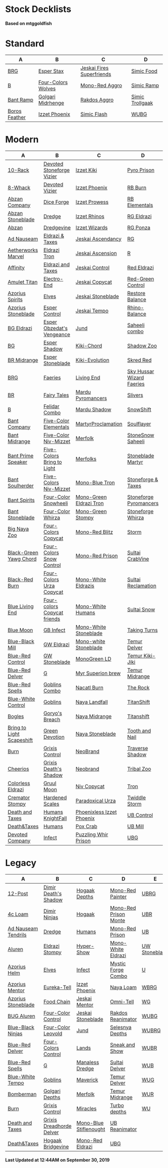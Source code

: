 # Stock Decklists
#### Based on mtggoldfish


# Standard

|                              A                               |                                   B                                    |                                          C                                           |                                D                                 |
|--------------------------------------------------------------|------------------------------------------------------------------------|--------------------------------------------------------------------------------------|------------------------------------------------------------------|
|[BRG](./mtggoldfish/Standard/decks/BRG.md)                    |[Esper Stax](./mtggoldfish/Standard/decks/Esper_Stax.md)                |[Jeskai Fires Superfriends](./mtggoldfish/Standard/decks/Jeskai_Fires_Superfriends.md)|[Simic Food](./mtggoldfish/Standard/decks/Simic_Food.md)          |
|[B](./mtggoldfish/Standard/decks/B.md)                        |[Four-Colors Wolves](./mtggoldfish/Standard/decks/Four-Colors_Wolves.md)|[Mono-Red Aggro](./mtggoldfish/Standard/decks/Mono-Red_Aggro.md)                      |[Simic Ramp](./mtggoldfish/Standard/decks/Simic_Ramp.md)          |
|[Bant Ramp](./mtggoldfish/Standard/decks/Bant_Ramp.md)        |[Golgari Midrhenge](./mtggoldfish/Standard/decks/Golgari_Midrhenge.md)  |[Rakdos Aggro](./mtggoldfish/Standard/decks/Rakdos_Aggro.md)                          |[Simic Trollgaak](./mtggoldfish/Standard/decks/Simic_Trollgaak.md)|
|[Boros Feather](./mtggoldfish/Standard/decks/Boros_Feather.md)|[Izzet Phoenix](./mtggoldfish/Standard/decks/Izzet_Phoenix.md)          |[Simic Flash](./mtggoldfish/Standard/decks/Simic_Flash.md)                            |[WUBG](./mtggoldfish/Standard/decks/WUBG.md)                      |


# Modern

|                                         A                                          |                                           B                                            |                                         C                                          |                                         D                                          |                                     E                                      |
|------------------------------------------------------------------------------------|----------------------------------------------------------------------------------------|------------------------------------------------------------------------------------|------------------------------------------------------------------------------------|----------------------------------------------------------------------------|
|[10-Rack](./mtggoldfish/Modern/decks/10-Rack.md)                                    |[Devoted Stoneforge Vizier](./mtggoldfish/Modern/decks/Devoted_Stoneforge_Vizier.md)    |[Izzet Kiki](./mtggoldfish/Modern/decks/Izzet_Kiki.md)                              |[Pyro Prison](./mtggoldfish/Modern/decks/Pyro_Prison.md)                            |[UBRG](./mtggoldfish/Modern/decks/UBRG.md)                                  |
|[8-Whack](./mtggoldfish/Modern/decks/8-Whack.md)                                    |[Devoted Vizier](./mtggoldfish/Modern/decks/Devoted_Vizier.md)                          |[Izzet Phoenix](./mtggoldfish/Modern/decks/Izzet_Phoenix.md)                        |[RB Burn](./mtggoldfish/Modern/decks/RB_Burn.md)                                    |[UBR](./mtggoldfish/Modern/decks/UBR.md)                                    |
|[Abzan Company](./mtggoldfish/Modern/decks/Abzan_Company.md)                        |[Dice Forge](./mtggoldfish/Modern/decks/Dice_Forge.md)                                  |[Izzet Prowess](./mtggoldfish/Modern/decks/Izzet_Prowess.md)                        |[RB Elementals](./mtggoldfish/Modern/decks/RB_Elementals.md)                        |[UB](./mtggoldfish/Modern/decks/UB.md)                                      |
|[Abzan Stoneblade](./mtggoldfish/Modern/decks/Abzan_Stoneblade.md)                  |[Dredge](./mtggoldfish/Modern/decks/Dredge.md)                                          |[Izzet Rhinos](./mtggoldfish/Modern/decks/Izzet_Rhinos.md)                          |[RG Eldrazi](./mtggoldfish/Modern/decks/RG_Eldrazi.md)                              |[UR Delver](./mtggoldfish/Modern/decks/UR_Delver.md)                        |
|[Abzan](./mtggoldfish/Modern/decks/Abzan.md)                                        |[Dredgevine](./mtggoldfish/Modern/decks/Dredgevine.md)                                  |[Izzet Wizards](./mtggoldfish/Modern/decks/Izzet_Wizards.md)                        |[RG Ponza](./mtggoldfish/Modern/decks/RG_Ponza.md)                                  |[UR Emrakul Breach](./mtggoldfish/Modern/decks/UR_Emrakul_Breach.md)        |
|[Ad Nauseam](./mtggoldfish/Modern/decks/Ad_Nauseam.md)                              |[Eldrazi & Taxes](./mtggoldfish/Modern/decks/Eldrazi_&_Taxes.md)                        |[Jeskai Ascendancy](./mtggoldfish/Modern/decks/Jeskai_Ascendancy.md)                |[RG](./mtggoldfish/Modern/decks/RG.md)                                              |[URG](./mtggoldfish/Modern/decks/URG.md)                                    |
|[Aetherworks Marvel](./mtggoldfish/Modern/decks/Aetherworks_Marvel.md)              |[Eldrazi Tron](./mtggoldfish/Modern/decks/Eldrazi_Tron.md)                              |[Jeskai Ascension](./mtggoldfish/Modern/decks/Jeskai_Ascension.md)                  |[R](./mtggoldfish/Modern/decks/R.md)                                                |[UR](./mtggoldfish/Modern/decks/UR.md)                                      |
|[Affinity](./mtggoldfish/Modern/decks/Affinity.md)                                  |[Eldrazi and Taxes](./mtggoldfish/Modern/decks/Eldrazi_and_Taxes.md)                    |[Jeskai Control](./mtggoldfish/Modern/decks/Jeskai_Control.md)                      |[Red Eldrazi](./mtggoldfish/Modern/decks/Red_Eldrazi.md)                            |[UW Control](./mtggoldfish/Modern/decks/UW_Control.md)                      |
|[Amulet Titan](./mtggoldfish/Modern/decks/Amulet_Titan.md)                          |[Electro-End](./mtggoldfish/Modern/decks/Electro-End.md)                                |[Jeskai Copycat](./mtggoldfish/Modern/decks/Jeskai_Copycat.md)                      |[Red-Green Control](./mtggoldfish/Modern/decks/Red-Green_Control.md)                |[UW Stoneblade](./mtggoldfish/Modern/decks/UW_Stoneblade.md)                |
|[Azorius Spirits](./mtggoldfish/Modern/decks/Azorius_Spirits.md)                    |[Elves](./mtggoldfish/Modern/decks/Elves.md)                                            |[Jeskai Stoneblade](./mtggoldfish/Modern/decks/Jeskai_Stoneblade.md)                |[Restore Balance](./mtggoldfish/Modern/decks/Restore_Balance.md)                    |[UW Tempo](./mtggoldfish/Modern/decks/UW_Tempo.md)                          |
|[Azorius Stoneblade](./mtggoldfish/Modern/decks/Azorius_Stoneblade.md)              |[Esper Control](./mtggoldfish/Modern/decks/Esper_Control.md)                            |[Jeskai Tempo](./mtggoldfish/Modern/decks/Jeskai_Tempo.md)                          |[Rhino-Balance](./mtggoldfish/Modern/decks/Rhino-Balance.md)                        |[U](./mtggoldfish/Modern/decks/U.md)                                        |
|[BG Eldrazi](./mtggoldfish/Modern/decks/BG_Eldrazi.md)                              |[Esper Obzedat's Vengeance](./mtggoldfish/Modern/decks/Esper_Obzedat's_Vengeance.md)    |[Jund](./mtggoldfish/Modern/decks/Jund.md)                                          |[Saheeli combo](./mtggoldfish/Modern/decks/Saheeli_combo.md)                        |[Unreal Mirror Entity](./mtggoldfish/Modern/decks/Unreal_Mirror_Entity.md)  |
|[BG](./mtggoldfish/Modern/decks/BG.md)                                              |[Esper Shadow](./mtggoldfish/Modern/decks/Esper_Shadow.md)                              |[Kiki-Chord](./mtggoldfish/Modern/decks/Kiki-Chord.md)                              |[Shadow Zoo](./mtggoldfish/Modern/decks/Shadow_Zoo.md)                              |[WB Eldrazi](./mtggoldfish/Modern/decks/WB_Eldrazi.md)                      |
|[BR Midrange](./mtggoldfish/Modern/decks/BR_Midrange.md)                            |[Esper Stoneblade](./mtggoldfish/Modern/decks/Esper_Stoneblade.md)                      |[Kiki-Evolution](./mtggoldfish/Modern/decks/Kiki-Evolution.md)                      |[Skred Red](./mtggoldfish/Modern/decks/Skred_Red.md)                                |[WB MartyrProclamation](./mtggoldfish/Modern/decks/WB_MartyrProclamation.md)|
|[BRG](./mtggoldfish/Modern/decks/BRG.md)                                            |[Faeries](./mtggoldfish/Modern/decks/Faeries.md)                                        |[Living End](./mtggoldfish/Modern/decks/Living_End.md)                              |[Sky Hussar Wizard Faeries](./mtggoldfish/Modern/decks/Sky_Hussar_Wizard_Faeries.md)|[WB Pox](./mtggoldfish/Modern/decks/WB_Pox.md)                              |
|[BR](./mtggoldfish/Modern/decks/BR.md)                                              |[Fairy Tales](./mtggoldfish/Modern/decks/Fairy_Tales.md)                                |[Mardu Pyromancers](./mtggoldfish/Modern/decks/Mardu_Pyromancers.md)                |[Slivers](./mtggoldfish/Modern/decks/Slivers.md)                                    |[WB Stoneblade](./mtggoldfish/Modern/decks/WB_Stoneblade.md)                |
|[B](./mtggoldfish/Modern/decks/B.md)                                                |[Felidar Combo](./mtggoldfish/Modern/decks/Felidar_Combo.md)                            |[Mardu Shadow](./mtggoldfish/Modern/decks/Mardu_Shadow.md)                          |[SnowShift](./mtggoldfish/Modern/decks/SnowShift.md)                                |[WB Tokens](./mtggoldfish/Modern/decks/WB_Tokens.md)                        |
|[Bant Company](./mtggoldfish/Modern/decks/Bant_Company.md)                          |[Five-Color Elementals](./mtggoldfish/Modern/decks/Five-Color_Elementals.md)            |[MartyrProclamation](./mtggoldfish/Modern/decks/MartyrProclamation.md)              |[Soulflayer](./mtggoldfish/Modern/decks/Soulflayer.md)                              |[WBG](./mtggoldfish/Modern/decks/WBG.md)                                    |
|[Bant Midrange](./mtggoldfish/Modern/decks/Bant_Midrange.md)                        |[Five-Color Niv-Mizzet](./mtggoldfish/Modern/decks/Five-Color_Niv-Mizzet.md)            |[Merfolk](./mtggoldfish/Modern/decks/Merfolk.md)                                    |[StoneSnow Saheeli](./mtggoldfish/Modern/decks/StoneSnow_Saheeli.md)                |[WBR](./mtggoldfish/Modern/decks/WBR.md)                                    |
|[Bant Prime Speaker](./mtggoldfish/Modern/decks/Bant_Prime_Speaker.md)              |[Five-Colors Bring to Light](./mtggoldfish/Modern/decks/Five-Colors_Bring_to_Light.md)  |[Merfolks](./mtggoldfish/Modern/decks/Merfolks.md)                                  |[Stoneblade Martyr](./mtggoldfish/Modern/decks/Stoneblade_Martyr.md)                |[WB](./mtggoldfish/Modern/decks/WB.md)                                      |
|[Bant Soulherder](./mtggoldfish/Modern/decks/Bant_Soulherder.md)                    |[Five-Colors Niv-Mizzet](./mtggoldfish/Modern/decks/Five-Colors_Niv-Mizzet.md)          |[Mono-Blue Tron](./mtggoldfish/Modern/decks/Mono-Blue_Tron.md)                      |[Stoneforge & Taxes](./mtggoldfish/Modern/decks/Stoneforge_&_Taxes.md)              |[WG](./mtggoldfish/Modern/decks/WG.md)                                      |
|[Bant Spirits](./mtggoldfish/Modern/decks/Bant_Spirits.md)                          |[Four-Color Snowheeli](./mtggoldfish/Modern/decks/Four-Color_Snowheeli.md)              |[Mono-Green Eldrazi Tron](./mtggoldfish/Modern/decks/Mono-Green_Eldrazi_Tron.md)    |[Stoneforge Pyromancers](./mtggoldfish/Modern/decks/Stoneforge_Pyromancers.md)      |[WR Prison](./mtggoldfish/Modern/decks/WR_Prison.md)                        |
|[Bant Stoneblade](./mtggoldfish/Modern/decks/Bant_Stoneblade.md)                    |[Four-Color Whirza](./mtggoldfish/Modern/decks/Four-Color_Whirza.md)                    |[Mono-Green Stompy](./mtggoldfish/Modern/decks/Mono-Green_Stompy.md)                |[Stoneforge Whirza](./mtggoldfish/Modern/decks/Stoneforge_Whirza.md)                |[WRG](./mtggoldfish/Modern/decks/WRG.md)                                    |
|[Big Naya Zoo](./mtggoldfish/Modern/decks/Big_Naya_Zoo.md)                          |[Four-Colors Copycat](./mtggoldfish/Modern/decks/Four-Colors_Copycat.md)                |[Mono-Red Blitz](./mtggoldfish/Modern/decks/Mono-Red_Blitz.md)                      |[Storm](./mtggoldfish/Modern/decks/Storm.md)                                        |[WR](./mtggoldfish/Modern/decks/WR.md)                                      |
|[Black-Green Yawg Chord](./mtggoldfish/Modern/decks/Black-Green_Yawg_Chord.md)      |[Four-Colors Snow Control](./mtggoldfish/Modern/decks/Four-Colors_Snow_Control.md)      |[Mono-Red Prison](./mtggoldfish/Modern/decks/Mono-Red_Prison.md)                    |[Sultai CrabVine](./mtggoldfish/Modern/decks/Sultai_CrabVine.md)                    |[WU Spirits](./mtggoldfish/Modern/decks/WU_Spirits.md)                      |
|[Black-Red Burn](./mtggoldfish/Modern/decks/Black-Red_Burn.md)                      |[Four-Colors Urza Copycat](./mtggoldfish/Modern/decks/Four-Colors_Urza_Copycat.md)      |[Mono-White Eldrazis](./mtggoldfish/Modern/decks/Mono-White_Eldrazis.md)            |[Sultai Reclamation](./mtggoldfish/Modern/decks/Sultai_Reclamation.md)              |[WUBG](./mtggoldfish/Modern/decks/WUBG.md)                                  |
|[Blue Living End](./mtggoldfish/Modern/decks/Blue_Living_End.md)                    |[Four-colors Copycat friends](./mtggoldfish/Modern/decks/Four-colors_Copycat_friends.md)|[Mono-White Humans](./mtggoldfish/Modern/decks/Mono-White_Humans.md)                |[Sultai Snow](./mtggoldfish/Modern/decks/Sultai_Snow.md)                            |[WUBRG](./mtggoldfish/Modern/decks/WUBRG.md)                                |
|[Blue Moon](./mtggoldfish/Modern/decks/Blue_Moon.md)                                |[GB Infect](./mtggoldfish/Modern/decks/GB_Infect.md)                                    |[Mono-White Stoneblade](./mtggoldfish/Modern/decks/Mono-White_Stoneblade.md)        |[Taking Turns](./mtggoldfish/Modern/decks/Taking_Turns.md)                          |[WUBR](./mtggoldfish/Modern/decks/WUBR.md)                                  |
|[Blue-Black Mill](./mtggoldfish/Modern/decks/Blue-Black_Mill.md)                    |[GW Eldrazi](./mtggoldfish/Modern/decks/GW_Eldrazi.md)                                  |[Mono-white Stoneblade](./mtggoldfish/Modern/decks/Mono-white_Stoneblade.md)        |[Temur Delver](./mtggoldfish/Modern/decks/Temur_Delver.md)                          |[WUB](./mtggoldfish/Modern/decks/WUB.md)                                    |
|[Blue-Red Control](./mtggoldfish/Modern/decks/Blue-Red_Control.md)                  |[GW Stoneblade](./mtggoldfish/Modern/decks/GW_Stoneblade.md)                            |[MonoGreen LD](./mtggoldfish/Modern/decks/MonoGreen_LD.md)                          |[Temur Kiki-Jiki](./mtggoldfish/Modern/decks/Temur_Kiki-Jiki.md)                    |[WUG](./mtggoldfish/Modern/decks/WUG.md)                                    |
|[Blue-Red Delver](./mtggoldfish/Modern/decks/Blue-Red_Delver.md)                    |[G](./mtggoldfish/Modern/decks/G.md)                                                    |[Myr Superion brew](./mtggoldfish/Modern/decks/Myr_Superion_brew.md)                |[Temur Midrange](./mtggoldfish/Modern/decks/Temur_Midrange.md)                      |[WURG](./mtggoldfish/Modern/decks/WURG.md)                                  |
|[Blue-Red Spells](./mtggoldfish/Modern/decks/Blue-Red_Spells.md)                    |[Goblins Combo](./mtggoldfish/Modern/decks/Goblins_Combo.md)                            |[Nacatl Burn](./mtggoldfish/Modern/decks/Nacatl_Burn.md)                            |[The Rock](./mtggoldfish/Modern/decks/The_Rock.md)                                  |[WUR](./mtggoldfish/Modern/decks/WUR.md)                                    |
|[Blue-White Control](./mtggoldfish/Modern/decks/Blue-White_Control.md)              |[Goblins](./mtggoldfish/Modern/decks/Goblins.md)                                        |[Naya Landfall](./mtggoldfish/Modern/decks/Naya_Landfall.md)                        |[TitanShift](./mtggoldfish/Modern/decks/TitanShift.md)                              |[WU](./mtggoldfish/Modern/decks/WU.md)                                      |
|[Bogles](./mtggoldfish/Modern/decks/Bogles.md)                                      |[Goryo's Breach](./mtggoldfish/Modern/decks/Goryo's_Breach.md)                          |[Naya Midrange](./mtggoldfish/Modern/decks/Naya_Midrange.md)                        |[Titanshift](./mtggoldfish/Modern/decks/Titanshift.md)                              |[W](./mtggoldfish/Modern/decks/W.md)                                        |
|[Bring to Light Scapeshift](./mtggoldfish/Modern/decks/Bring_to_Light_Scapeshift.md)|[Green Devotion](./mtggoldfish/Modern/decks/Green_Devotion.md)                          |[Naya Stoneblade](./mtggoldfish/Modern/decks/Naya_Stoneblade.md)                    |[Tooth and Nail](./mtggoldfish/Modern/decks/Tooth_and_Nail.md)                      |[Whirza](./mtggoldfish/Modern/decks/Whirza.md)                              |
|[Burn](./mtggoldfish/Modern/decks/Burn.md)                                          |[Grixis Control](./mtggoldfish/Modern/decks/Grixis_Control.md)                          |[NeoBrand](./mtggoldfish/Modern/decks/NeoBrand.md)                                  |[Traverse Shadow](./mtggoldfish/Modern/decks/Traverse_Shadow.md)                    |[White Eldrazi](./mtggoldfish/Modern/decks/White_Eldrazi.md)                |
|[Cheerios](./mtggoldfish/Modern/decks/Cheerios.md)                                  |[Grixis Death's Shadow](./mtggoldfish/Modern/decks/Grixis_Death's_Shadow.md)            |[Neobrand](./mtggoldfish/Modern/decks/Neobrand.md)                                  |[Tribal Zoo](./mtggoldfish/Modern/decks/Tribal_Zoo.md)                              |[White-Green Infect](./mtggoldfish/Modern/decks/White-Green_Infect.md)      |
|[Colorless Eldrazi](./mtggoldfish/Modern/decks/Colorless_Eldrazi.md)                |[Gruul Moon](./mtggoldfish/Modern/decks/Gruul_Moon.md)                                  |[Niv Copycat](./mtggoldfish/Modern/decks/Niv_Copycat.md)                            |[Tron](./mtggoldfish/Modern/decks/Tron.md)                                          |[Wrenn and Six Gruul](./mtggoldfish/Modern/decks/Wrenn_and_Six_Gruul.md)    |
|[Cremator Stompy](./mtggoldfish/Modern/decks/Cremator_Stompy.md)                    |[Hardened Scales](./mtggoldfish/Modern/decks/Hardened_Scales.md)                        |[Paradoxical Urza](./mtggoldfish/Modern/decks/Paradoxical_Urza.md)                  |[Twiddle Storm](./mtggoldfish/Modern/decks/Twiddle_Storm.md)                        |[Zombies](./mtggoldfish/Modern/decks/Zombies.md)                            |
|[Death and Taxes](./mtggoldfish/Modern/decks/Death_and_Taxes.md)                    |[Humans KnightFall](./mtggoldfish/Modern/decks/Humans_KnightFall.md)                    |[Phoenixless Izzet Phoenix](./mtggoldfish/Modern/decks/Phoenixless_Izzet_Phoenix.md)|[UB Control](./mtggoldfish/Modern/decks/UB_Control.md)                              |[Zoo Burn](./mtggoldfish/Modern/decks/Zoo_Burn.md)                          |
|[Death&amp;Taxes](./mtggoldfish/Modern/decks/Death&amp;Taxes.md)                    |[Humans](./mtggoldfish/Modern/decks/Humans.md)                                          |[Pox Crab](./mtggoldfish/Modern/decks/Pox_Crab.md)                                  |[UB Mill](./mtggoldfish/Modern/decks/UB_Mill.md)                                    |                                                                            |
|[Devoted Company](./mtggoldfish/Modern/decks/Devoted_Company.md)                    |[Infect](./mtggoldfish/Modern/decks/Infect.md)                                          |[Puzzling Whir Prison](./mtggoldfish/Modern/decks/Puzzling_Whir_Prison.md)          |[UBG](./mtggoldfish/Modern/decks/UBG.md)                                            |                                                                            |


# Legacy

|                                   A                                    |                                        B                                         |                                      C                                       |                                     D                                      |                             E                              |
|------------------------------------------------------------------------|----------------------------------------------------------------------------------|------------------------------------------------------------------------------|----------------------------------------------------------------------------|------------------------------------------------------------|
|[12-Post](./mtggoldfish/Legacy/decks/12-Post.md)                        |[Dimir Death's Shadow](./mtggoldfish/Legacy/decks/Dimir_Death's_Shadow.md)        |[Hogaak Depths](./mtggoldfish/Legacy/decks/Hogaak_Depths.md)                  |[Mono-Red Painter](./mtggoldfish/Legacy/decks/Mono-Red_Painter.md)          |[UBRG](./mtggoldfish/Legacy/decks/UBRG.md)                  |
|[4c Loam](./mtggoldfish/Legacy/decks/4c_Loam.md)                        |[Dimir Ninjas](./mtggoldfish/Legacy/decks/Dimir_Ninjas.md)                        |[Hogaak](./mtggoldfish/Legacy/decks/Hogaak.md)                                |[Mono-Red Prison Monte](./mtggoldfish/Legacy/decks/Mono-Red_Prison_Monte.md)|[UBR](./mtggoldfish/Legacy/decks/UBR.md)                    |
|[Ad Nauseam Tendrils](./mtggoldfish/Legacy/decks/Ad_Nauseam_Tendrils.md)|[Dredge](./mtggoldfish/Legacy/decks/Dredge.md)                                    |[Humans](./mtggoldfish/Legacy/decks/Humans.md)                                |[Mono-Red Prison](./mtggoldfish/Legacy/decks/Mono-Red_Prison.md)            |[UB](./mtggoldfish/Legacy/decks/UB.md)                      |
|[Aluren](./mtggoldfish/Legacy/decks/Aluren.md)                          |[Eldrazi Stompy](./mtggoldfish/Legacy/decks/Eldrazi_Stompy.md)                    |[Hyper-Show](./mtggoldfish/Legacy/decks/Hyper-Show.md)                        |[Mono-White Eldrazi](./mtggoldfish/Legacy/decks/Mono-White_Eldrazi.md)      |[UW Stoneblade](./mtggoldfish/Legacy/decks/UW_Stoneblade.md)|
|[Azorius Helm](./mtggoldfish/Legacy/decks/Azorius_Helm.md)              |[Elves](./mtggoldfish/Legacy/decks/Elves.md)                                      |[Infect](./mtggoldfish/Legacy/decks/Infect.md)                                |[Mystic Forge Combo](./mtggoldfish/Legacy/decks/Mystic_Forge_Combo.md)      |[U](./mtggoldfish/Legacy/decks/U.md)                        |
|[Azorius Mentor](./mtggoldfish/Legacy/decks/Azorius_Mentor.md)          |[Eureka-Tell](./mtggoldfish/Legacy/decks/Eureka-Tell.md)                          |[Izzet Phoenix](./mtggoldfish/Legacy/decks/Izzet_Phoenix.md)                  |[Naya Loam](./mtggoldfish/Legacy/decks/Naya_Loam.md)                        |[WBRG](./mtggoldfish/Legacy/decks/WBRG.md)                  |
|[Azorius Stoneblade](./mtggoldfish/Legacy/decks/Azorius_Stoneblade.md)  |[Food Chain](./mtggoldfish/Legacy/decks/Food_Chain.md)                            |[Jeskai Mentor](./mtggoldfish/Legacy/decks/Jeskai_Mentor.md)                  |[Omni-Tell](./mtggoldfish/Legacy/decks/Omni-Tell.md)                        |[WG](./mtggoldfish/Legacy/decks/WG.md)                      |
|[BUG Aluren](./mtggoldfish/Legacy/decks/BUG_Aluren.md)                  |[Four-Color Control](./mtggoldfish/Legacy/decks/Four-Color_Control.md)            |[Jeskai Stoneblade](./mtggoldfish/Legacy/decks/Jeskai_Stoneblade.md)          |[Rakdos Reanimator](./mtggoldfish/Legacy/decks/Rakdos_Reanimator.md)        |[WUBG](./mtggoldfish/Legacy/decks/WUBG.md)                  |
|[Blue-Black Ninjas](./mtggoldfish/Legacy/decks/Blue-Black_Ninjas.md)    |[Four-Color Leovold](./mtggoldfish/Legacy/decks/Four-Color_Leovold.md)            |[Jund](./mtggoldfish/Legacy/decks/Jund.md)                                    |[Selesnya Depths](./mtggoldfish/Legacy/decks/Selesnya_Depths.md)            |[WUBRG](./mtggoldfish/Legacy/decks/WUBRG.md)                |
|[Blue-Red Delver](./mtggoldfish/Legacy/decks/Blue-Red_Delver.md)        |[Four-Colors Control](./mtggoldfish/Legacy/decks/Four-Colors_Control.md)          |[Lands](./mtggoldfish/Legacy/decks/Lands.md)                                  |[Sneak and Show](./mtggoldfish/Legacy/decks/Sneak_and_Show.md)              |[WUBR](./mtggoldfish/Legacy/decks/WUBR.md)                  |
|[Blue-Red Spells](./mtggoldfish/Legacy/decks/Blue-Red_Spells.md)        |[G](./mtggoldfish/Legacy/decks/G.md)                                              |[Manaless Dredge](./mtggoldfish/Legacy/decks/Manaless_Dredge.md)              |[Sultai Delver](./mtggoldfish/Legacy/decks/Sultai_Delver.md)                |[WUB](./mtggoldfish/Legacy/decks/WUB.md)                    |
|[Blue-White Tempo](./mtggoldfish/Legacy/decks/Blue-White_Tempo.md)      |[Goblins](./mtggoldfish/Legacy/decks/Goblins.md)                                  |[Maverick](./mtggoldfish/Legacy/decks/Maverick.md)                            |[Temur Delver](./mtggoldfish/Legacy/decks/Temur_Delver.md)                  |[WUG](./mtggoldfish/Legacy/decks/WUG.md)                    |
|[Bomberman](./mtggoldfish/Legacy/decks/Bomberman.md)                    |[Golgari Depths](./mtggoldfish/Legacy/decks/Golgari_Depths.md)                    |[Merfolk](./mtggoldfish/Legacy/decks/Merfolk.md)                              |[Temur Midrange](./mtggoldfish/Legacy/decks/Temur_Midrange.md)              |[WUR](./mtggoldfish/Legacy/decks/WUR.md)                    |
|[Burn](./mtggoldfish/Legacy/decks/Burn.md)                              |[Grixis Control](./mtggoldfish/Legacy/decks/Grixis_Control.md)                    |[Miracles](./mtggoldfish/Legacy/decks/Miracles.md)                            |[Turbo depths](./mtggoldfish/Legacy/decks/Turbo_depths.md)                  |[WU](./mtggoldfish/Legacy/decks/WU.md)                      |
|[Death and Taxes](./mtggoldfish/Legacy/decks/Death_and_Taxes.md)        |[Grixis Dreadhorde Delver](./mtggoldfish/Legacy/decks/Grixis_Dreadhorde_Delver.md)|[Mono-Blue Stiflenought](./mtggoldfish/Legacy/decks/Mono-Blue_Stiflenought.md)|[UB Reanimator](./mtggoldfish/Legacy/decks/UB_Reanimator.md)                |                                                            |
|[Death&amp;Taxes](./mtggoldfish/Legacy/decks/Death&amp;Taxes.md)        |[Hogaak Bridgevine](./mtggoldfish/Legacy/decks/Hogaak_Bridgevine.md)              |[Mono-Red Eldrazi](./mtggoldfish/Legacy/decks/Mono-Red_Eldrazi.md)            |[UBG](./mtggoldfish/Legacy/decks/UBG.md)                                    |                                                            |



#### Last Updated at 12:44AM on September 30, 2019